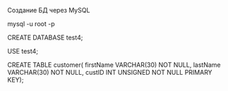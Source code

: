 Создание БД через MySQL

mysql -u root -p

CREATE DATABASE test4;

USE test4;

CREATE TABLE customer(
firstName VARCHAR(30) NOT NULL,
lastName VARCHAR(30) NOT NULL,
custID INT UNSIGNED NOT NULL PRIMARY KEY);
